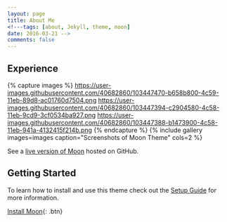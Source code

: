 ```yaml
---
layout: page
title: About Me
<!---tags: [about, Jekyll, theme, moon]
date: 2016-03-21 -->
comments: false
---
```


## Experience

{% capture images %}
    https://user-images.githubusercontent.com/40682860/103447470-b658b800-4c59-11eb-89d8-ac01760d7504.png
    https://user-images.githubusercontent.com/40682860/103447394-c2904580-4c58-11eb-9cd9-3cf0534ba927.png
    https://user-images.githubusercontent.com/40682860/103447388-b1473900-4c58-11eb-941a-4132415f214b.png
{% endcapture %}
{% include gallery images=images caption="Screenshots of Moon Theme" cols=2 %}

See a [live version of Moon](http://taylantatli.github.io/Moon) hosted on GitHub.

## Getting Started

To learn how to install and use this theme check out the [Setup Guide](http://taylantatli.me/Moon/moon-theme/) for more information.
      
[Install Moon](https://github.com/TaylanTatli/Moon){: .btn}
